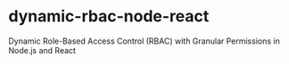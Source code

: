 # dynamic-rbac-node-react
Dynamic Role-Based Access Control (RBAC) with Granular Permissions in Node.js and React
